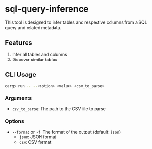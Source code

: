 # sql-query-inference

This tool is designed to infer tables and respective columns from a SQL query and related metadata. 

## Features
1. Infer all tables and columns
2. Discover similar tables

## CLI Usage

```bash
cargo run -- --<option> <value> <csv_to_parse>
```

### Arguments

- `csv_to_parse`: The path to the CSV file to parse

### Options

- `--format` or `-f`: The format of the output (default: `json`)
    - `json`: JSON format
    - `csv`: CSV format
